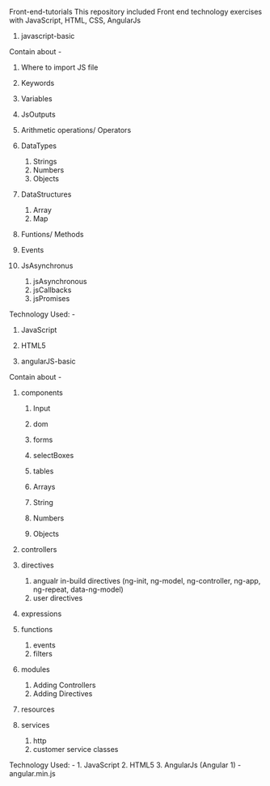 Front-end-tutorials
This repository included Front end technology exercises with JavaScript, HTML, CSS, AngularJs 

1. javascript-basic

Contain about - 
  1. Where to import JS file
  2. Keywords
  3. Variables
  4. JsOutputs
  5. Arithmetic operations/ Operators
  6. DataTypes
      1. Strings
      2. Numbers
      3. Objects
      
  7. DataStructures
      1. Array
      2. Map
      
  8. Funtions/ Methods
  9. Events
  10. JsAsynchronus
      1. jsAsynchronous
      2. jsCallbacks
      3. jsPromises
  
  
Technology Used: - 
  1. JavaScript
  2. HTML5
  

2. angularJS-basic

Contain about - 
  1. components
      1. Input
      2. dom
      3. forms
      4. selectBoxes
      5. tables
      6. Arrays
      
      7. String
      8. Numbers
      9. Objects
      
  2. controllers
  3. directives
      1. angualr in-build directives (ng-init, ng-model, ng-controller, ng-app, ng-repeat, data-ng-model)
      2. user directives
  4. expressions
  5. functions
      1. events
      2. filters
  6. modules
      1. Adding Controllers
      2. Adding Directives
      
  7. resources
  8. services
      1. http
      2. customer service classes

Technology Used: - 
    1. JavaScript
    2. HTML5
    3. AngularJs (Angular 1) - angular.min.js
    




